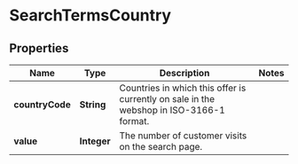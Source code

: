 # SearchTermsCountry

## Properties

 Name            | Type        | Description                                                                             | Notes 
-----------------|-------------|-----------------------------------------------------------------------------------------|-------
 **countryCode** | **String**  | Countries in which this offer is currently on sale in the webshop in ISO-3166-1 format. |
 **value**       | **Integer** | The number of customer visits on the search page.                                       | 



